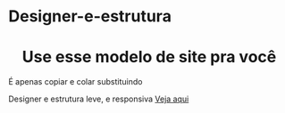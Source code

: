# Designer-e-estrutura
<html>
  <body>
    <h1 style="text-align:center">Use esse modelo de site pra você</h1>
    <p>É apenas copiar e colar substituindo</p>
    <span style="text-align:center">Designer e estrutura leve, e responsiva</span>
    <a href="https://jul10l1r4.github.io/Designer-e-estrutura/" target="_BLANK">Veja aqui</a>
  </body>
</html>
